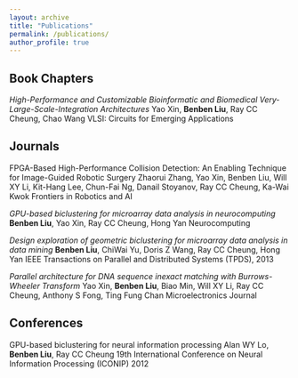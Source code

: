 ```yaml
---
layout: archive
title: "Publications"
permalink: /publications/
author_profile: true
---
```


## Book Chapters

*High-Performance and Customizable Bioinformatic and Biomedical Very-Large-Scale-Integration Architectures*
Yao Xin, **Benben Liu**, Ray CC Cheung, Chao Wang
VLSI: Circuits for Emerging Applications

## Journals

FPGA-Based High-Performance Collision Detection: An Enabling Technique for Image-Guided Robotic Surgery
Zhaorui Zhang, Yao Xin, Benben Liu, Will XY Li, Kit-Hang Lee, Chun-Fai Ng, Danail Stoyanov, Ray CC Cheung, Ka-Wai Kwok
Frontiers in Robotics and AI

*GPU-based biclustering for microarray data analysis in neurocomputing*
**Benben Liu**, Yao Xin, Ray CC Cheung, Hong Yan
Neurocomputing

*Design exploration of geometric biclustering for microarray data analysis in data mining* 
**Benben Liu**, ChiWai Yu, Doris Z Wang, Ray CC Cheung, Hong Yan
IEEE Transactions on Parallel and Distributed Systems (TPDS), 2013

*Parallel architecture for DNA sequence inexact matching with Burrows-Wheeler Transform*
Yao Xin, **Benben Liu**, Biao Min, Will XY Li, Ray CC Cheung, Anthony S Fong, Ting Fung Chan
Microelectronics Journal

## Conferences

GPU-based biclustering for neural information processing
Alan WY Lo, **Benben Liu**, Ray CC Cheung
19th International Conference on Neural Information Processing (ICONIP) 2012